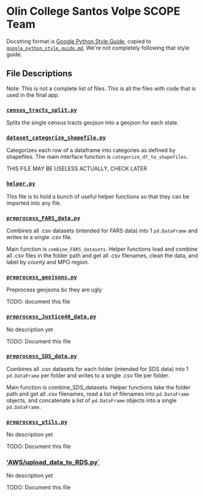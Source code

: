 # Olin College Santos Volpe SCOPE Team

Docstring format is [Google Python Style Guide](https://github.com/google/styleguide/blob/gh-pages/pyguide.md#38-comments-and-docstrings), copied to [`google_python_style_guide.md`](google_python_style_guide.md#38-comments-and-docstrings). We're not completely following that style guide.

## File Descriptions

Note: This is not a complete list of files. This is all the files with code that is used in the final app.

### [`census_tracts_split.py`](census_tracts_split.py)
Splits the single census tracts geojson into a geojson for each state.

### [`dataset_categorize_shapefile.py`](dataset_categorize_shapefile.py)
Categorizes each row of a dataframe into categories as defined by shapefiles. The main interface function is `categorize_df_to_shapefiles.`

THIS FILE MAY BE USELESS ACTUALLY, CHECK LATER

### [`helper.py`](helper.py)
This file is to hold a bunch of useful helper functions so that they can be imported into any file.

### [`preprocess_FARS_data.py`](preprocess_FARS_data.py)
Combines all .csv datasets (intended for FARS data) into 1 `pd.DataFrame` and writes to a single .csv file.

Main function is `combine_FARS_datasets`. Helper functions load and combine all .csv files in the folder path and get all .csv filenames, clean the data, and label by county and MPO region.

### [`preprocess_geojsons.py`](preprocess_geojsons.py)
Preprocess geojsons bc they are ugly

TODO: document this file

### [`preprocess_Justice40_data.py`](preprocess_Justice40_data.py)
No description yet

TODO: Document this file

### [`preprocess_SDS_data.py`](preprocess_SDS_data.py)
Combines all .csv datasets for each folder (intended for SDS data) into 1 `pd.DataFrame` per folder and writes to a single .csv file per folder.

Main function is combine_SDS_datasets. Helper functions take the folder path and get all .csv filenames, read a list of filenames into `pd.DataFrame` objects, and concatenate a list of `pd.DataFrame` objects into a single `pd.DataFrame`.

### [`preprocess_utils.py`](preprocess_utils.py)
No description yet

TODO: Document this file

### ['AWS/upload_data_to_RDS.py`](AWS/upload_data_to_RDS.py)
No description yet

TODO: Document this file